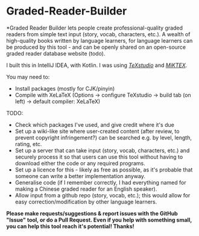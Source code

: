 # Graded-Reader-Builder
*Graded Reader Builder lets people create professional-quality graded readers from simple text input (story, vocab, characters, etc.). A wealth of high-quality books written by language learners, for language learners can be produced by this tool - and can be openly shared on an open-source graded reader database website (todo).

I built this in IntelliJ IDEA, with Kotlin. I was using *[TeXstudio](http://www.texstudio.org/)* and *[MiKTEX](https://miktex.org/download)*. 

You may need to: 
* Install packages (mostly for CJK/pinyin)
* Compile with XeLaTeX (Options -> configure TeXstudio -> build tab (on left) -> default compiler: XeLaTeX)

TODO: 
* Check which packages I've used, and give credit where it's due
* Set up a wiki-like site where user-created content (after review, to prevent copyright infringement?) can be searched e.g. by level, length, rating, etc.
* Set up a server that can take input (story, vocab, characters, etc.) and securely process it so that users can use this tool without having to download either the code or any required programs.
* Set up a licence for this - likely as free as possible, as it's probable that someone can write a better implementation anyway.
* Generalise code (if I remember correctly, I had everything named for making a Chinese graded reader for an English speaker).
* Allow input from a github repo (story, vocab, etc.); this would allow for easy correction/modification by other language learners.

**Please make requests/suggestions & report issues with the GitHub "Issue" tool, or do a Pull Request. Even if you help with something small, you can help this tool reach it's potential! Thanks!**
